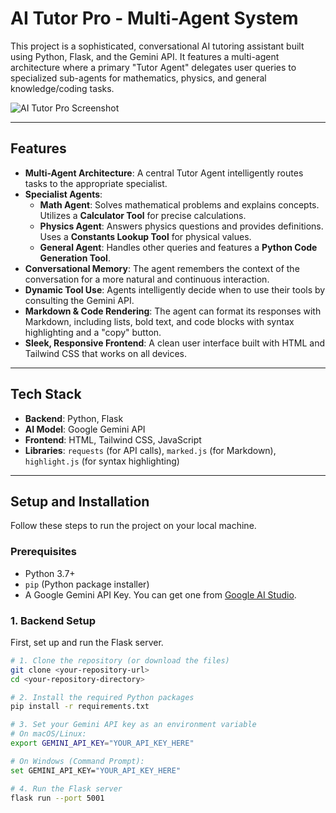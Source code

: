 # AI Tutor Pro - Multi-Agent System

This project is a sophisticated, conversational AI tutoring assistant built using Python, Flask, and the Gemini API. It features a multi-agent architecture where a primary "Tutor Agent" delegates user queries to specialized sub-agents for mathematics, physics, and general knowledge/coding tasks.

![AI Tutor Pro Screenshot](https://placehold.co/800x500/14b8a6/ffffff?text=AI%20Tutor%20Pro%20UI)

---

## Features

* **Multi-Agent Architecture**: A central Tutor Agent intelligently routes tasks to the appropriate specialist.
* **Specialist Agents**:
    * **Math Agent**: Solves mathematical problems and explains concepts. Utilizes a **Calculator Tool** for precise calculations.
    * **Physics Agent**: Answers physics questions and provides definitions. Uses a **Constants Lookup Tool** for physical values.
    * **General Agent**: Handles other queries and features a **Python Code Generation Tool**.
* **Conversational Memory**: The agent remembers the context of the conversation for a more natural and continuous interaction.
* **Dynamic Tool Use**: Agents intelligently decide when to use their tools by consulting the Gemini API.
* **Markdown & Code Rendering**: The agent can format its responses with Markdown, including lists, bold text, and code blocks with syntax highlighting and a "copy" button.
* **Sleek, Responsive Frontend**: A clean user interface built with HTML and Tailwind CSS that works on all devices.

---

## Tech Stack

* **Backend**: Python, Flask
* **AI Model**: Google Gemini API
* **Frontend**: HTML, Tailwind CSS, JavaScript
* **Libraries**: `requests` (for API calls), `marked.js` (for Markdown), `highlight.js` (for syntax highlighting)

---

## Setup and Installation

Follow these steps to run the project on your local machine.

### Prerequisites

* Python 3.7+
* `pip` (Python package installer)
* A Google Gemini API Key. You can get one from [Google AI Studio](https://aistudio.google.com/app/apikey).

### 1. Backend Setup

First, set up and run the Flask server.

```bash
# 1. Clone the repository (or download the files)
git clone <your-repository-url>
cd <your-repository-directory>

# 2. Install the required Python packages
pip install -r requirements.txt

# 3. Set your Gemini API key as an environment variable
# On macOS/Linux:
export GEMINI_API_KEY="YOUR_API_KEY_HERE"

# On Windows (Command Prompt):
set GEMINI_API_KEY="YOUR_API_KEY_HERE"

# 4. Run the Flask server
flask run --port 5001